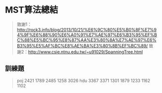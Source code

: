 MST算法總結
====
> 致謝1：http://rock3.info/blog/2013/10/21/%E6%9C%80%E5%B0%8F%E7%94%9F%E6%88%90%E6%A0%91%E7%AE%97%E6%B3%95%EF%BC%88%E5%BC%95%E8%87%AA%E3%80%8A%E7%AE%97%E6%B3%95%E5%AF%BC%E8%AE%BA%E3%80%8B%EF%BC%89/
> 致謝2：http://www.csie.ntnu.edu.tw/~u91029/SpanningTree.html

訓練題
----
> poj  2421 1789 2485 1258 3026
> hdu  3367 3371 1301 1879 1233 1162 1102
